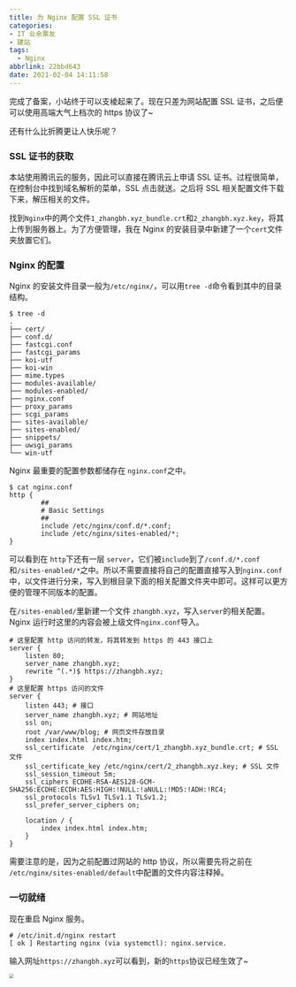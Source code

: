 ```yaml
---
title: 为 Nginx 配置 SSL 证书
categories: 
- IT 业余票友
- 建站
tags:
  - Nginx
abbrlink: 22bbd643
date: 2021-02-04 14:11:58
---
```


完成了备案，小站终于可以支棱起来了。现在只差为网站配置 SSL 证书，之后便可以使用高端大气上档次的 https 协议了~

还有什么比折腾更让人快乐呢？

<!--more-->

### SSL 证书的获取

本站使用腾讯云的服务，因此可以直接在腾讯云上申请 SSL 证书。过程很简单，在控制台中找到域名解析的菜单，SSL 点击就送。之后将 SSL 相关配置文件下载下来，解压相关的文件。

找到`Nginx`中的两个文件`1_zhangbh.xyz_bundle.crt`和`2_zhangbh.xyz.key`，将其上传到服务器上。为了方便管理，我在 Nginx 的安装目录中新建了一个`cert`文件夹放置它们。

### Nginx 的配置

Nginx 的安装文件目录一般为`/etc/nginx/`，可以用`tree -d`命令看到其中的目录结构。

```
$ tree -d
.
├── cert/
├── conf.d/
├── fastcgi.conf
├── fastcgi_params
├── koi-utf
├── koi-win
├── mime.types
├── modules-available/
├── modules-enabled/
├── nginx.conf
├── proxy_params
├── scgi_params
├── sites-available/
├── sites-enabled/
├── snippets/
├── uwsgi_params
└── win-utf
```

Nginx 最重要的配置参数都储存在 `nginx.conf`之中。

```
$ cat nginx.conf
http {
        ##
        # Basic Settings
        ##
        include /etc/nginx/conf.d/*.conf;
        include /etc/nginx/sites-enabled/*;
}
```

可以看到在 `http`下还有一层 `server`，它们被`include`到了`/conf.d/*.conf`和`/sites-enabled/*`之中。所以不需要直接将自己的配置直接写入到`nginx.conf`中，以文件进行分来，写入到根目录下面的相关配置文件夹中即可。这样可以更方便的管理不同版本的配置。

在`/sites-enabled/`里新建一个文件 `zhangbh.xyz`，写入`server`的相关配置。Nginx 运行时这里的内容会被上级文件`nginx.conf`导入。

```
# 这里配置 http 访问的转发，将其转发到 https 的 443 接口上
server {
    listen 80;
    server_name zhangbh.xyz;
    rewrite ^(.*)$ https://zhangbh.xyz;
}
# 这里配置 https 访问的文件
server {
    listen 443; # 接口
    server_name zhangbh.xyz; # 网站地址
    ssl on;
    root /var/www/blog; # 网页文件存放目录
    index index.html index.htm;
    ssl_certificate  /etc/nginx/cert/1_zhangbh.xyz_bundle.crt; # SSL 文件
    ssl_certificate_key /etc/nginx/cert/2_zhangbh.xyz.key; # SSL 文件
    ssl_session_timeout 5m;
    ssl_ciphers ECDHE-RSA-AES128-GCM-SHA256:ECDHE:ECDH:AES:HIGH:!NULL:!aNULL:!MD5:!ADH:!RC4;
    ssl_protocols TLSv1 TLSv1.1 TLSv1.2;
    ssl_prefer_server_ciphers on;

    location / {
        index index.html index.htm;
    }
}
```

需要注意的是，因为之前配置过网站的 http 协议，所以需要先将之前在 `/etc/nginx/sites-enabled/default`中配置的文件内容注释掉。

### 一切就绪

现在重启 Nginx 服务。

```
# /etc/init.d/nginx restart
[ ok ] Restarting nginx (via systemctl): nginx.service.
```

输入网址`https://zhangbh.xyz`可以看到，新的`https`协议已经生效了~

<img src="/images/https_demo.png" style="zoom:50%;" />

